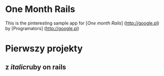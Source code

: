# One Month Rails
This is the pinteresting sample app for [*One month Rails*] (http://google.pl)
by [Programators] (http://google.pl)

Pierwszy projekty
=======

z *italic*ruby on rails
-----------
